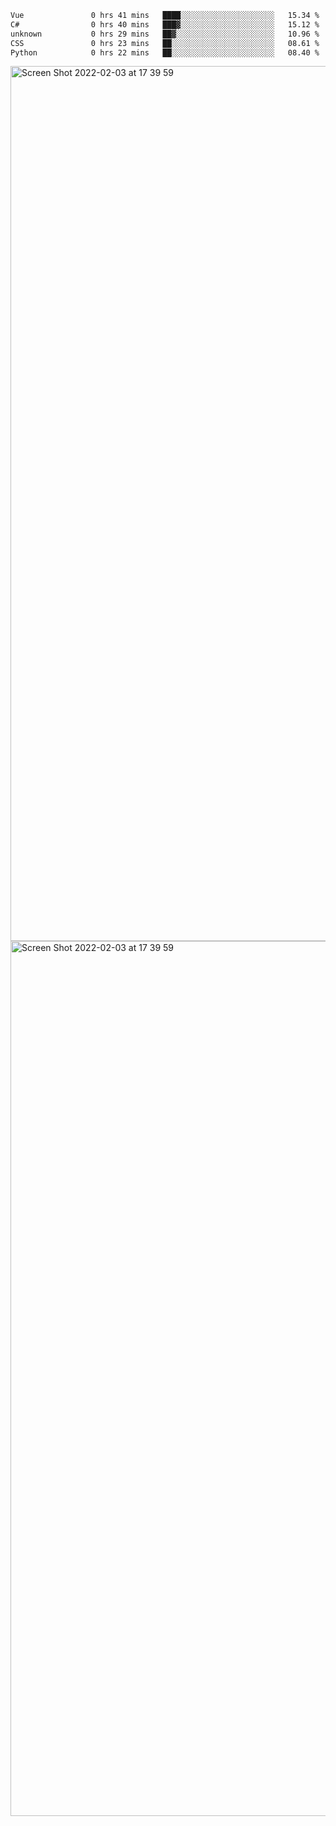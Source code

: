 <!--START_SECTION:waka-->

```txt
Vue               0 hrs 41 mins   ████░░░░░░░░░░░░░░░░░░░░░   15.34 %
C#                0 hrs 40 mins   ███▓░░░░░░░░░░░░░░░░░░░░░   15.12 %
unknown           0 hrs 29 mins   ██▓░░░░░░░░░░░░░░░░░░░░░░   10.96 %
CSS               0 hrs 23 mins   ██░░░░░░░░░░░░░░░░░░░░░░░   08.61 %
Python            0 hrs 22 mins   ██░░░░░░░░░░░░░░░░░░░░░░░   08.40 %
```

<!--END_SECTION:waka-->

<img width="1400" alt="Screen Shot 2022-02-03 at 17 39 59" src="https://user-images.githubusercontent.com/45716542/152387304-f2b60485-53a6-4f4b-a818-5cefb1b0c0ae.png">
<img width="1400" alt="Screen Shot 2022-02-03 at 17 39 59" src="https://user-images.githubusercontent.com/45716542/152387273-ea5cdf21-2a45-44da-8bef-00c1763b1d42.png">
